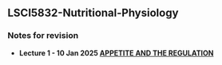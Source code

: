 ## LSCI5832-Nutritional-Physiology 
### Notes for revision
- **Lecture 1 - 10 Jan 2025 <a href="url">[APPETITE AND THE REGULATION](https://github.com/karen-w/LSCI5832-Nutritional-Physiology/blob/main/(L1)%20Part%20I%20%E2%80%94%20APPETITE%20AND%20THE%20REGULATION/Part%20I%20%E2%80%94%20APPETITE%20AND%20THE%20REGULATION%20(L1)%201741b58d8ad18088bc26c68f2b1a0dd5.md)</a>**
